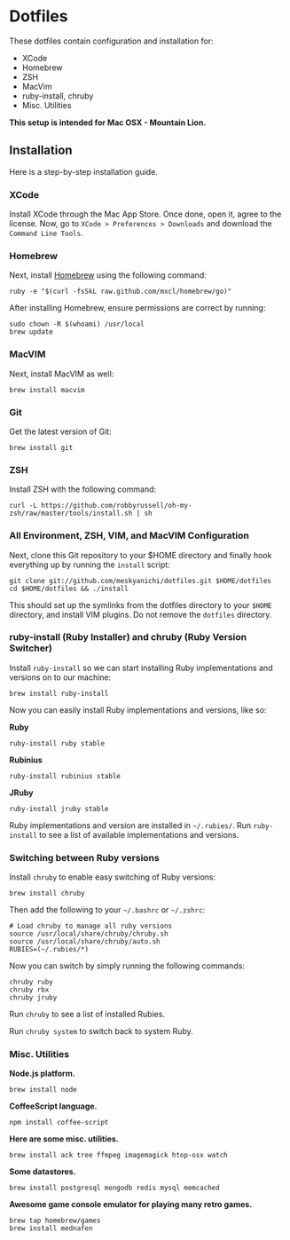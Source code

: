 # Dotfiles

These dotfiles contain configuration and installation for:

* XCode
* Homebrew
* ZSH
* MacVim
* ruby-install, chruby
* Misc. Utilities

**This setup is intended for Mac OSX - Mountain Lion.**

## Installation

Here is a step-by-step installation guide.

### XCode

Install XCode through the Mac App Store. Once done, open it, agree to the license. Now, go to `XCode > Preferences > Downloads` and download the `Command Line Tools`.

### Homebrew

Next, install [Homebrew](http://mxcl.github.com/homebrew/) using the following command:

    ruby -e "$(curl -fsSkL raw.github.com/mxcl/homebrew/go)"

After installing Homebrew, ensure permissions are correct by running:

    sudo chown -R $(whoami) /usr/local
    brew update

### MacVIM

Next, install MacVIM as well:

    brew install macvim

### Git

Get the latest version of Git:

    brew install git

### ZSH

Install ZSH with the following command:

    curl -L https://github.com/robbyrussell/oh-my-zsh/raw/master/tools/install.sh | sh

### All Environment, ZSH, VIM, and MacVIM Configuration

Next, clone this Git repository to your $HOME directory and finally hook everything up by running the `install` script:

    git clone git://github.com/meskyanichi/dotfiles.git $HOME/dotfiles
    cd $HOME/dotfiles && ./install

This should set up the symlinks from the dotfiles directory to your `$HOME` directory, and install VIM plugins. Do not remove the `dotfiles` directory.

### ruby-install (Ruby Installer) and chruby (Ruby Version Switcher)

Install `ruby-install` so we can start installing Ruby implementations and versions on to our machine:

    brew install ruby-install

Now you can easily install Ruby implementations and versions, like so:

**Ruby**

    ruby-install ruby stable

**Rubinius**

    ruby-install rubinius stable

**JRuby**

    ruby-install jruby stable

Ruby implementations and version are installed in `~/.rubies/`. Run `ruby-install` to see a list of available implementations and versions.

### Switching between Ruby versions

Install `chruby` to enable easy switching of Ruby versions:

    brew install chruby

Then add the following to your `~/.bashrc` or `~/.zshrc`:

    # Load chruby to manage all ruby versions
    source /usr/local/share/chruby/chruby.sh
    source /usr/local/share/chruby/auto.sh
    RUBIES=(~/.rubies/*)

Now you can switch by simply running the following commands:

    chruby ruby
    chruby rbx
    chruby jruby

Run `chruby` to see a list of installed Rubies.

Run `chruby system` to switch back to system Ruby.

### Misc. Utilities

**Node.js platform.**

    brew install node

**CoffeeScript language.**

    npm install coffee-script

**Here are some misc. utilities.**

    brew install ack tree ffmpeg imagemagick htop-osx watch

**Some datastores.**

    brew install postgresql mongodb redis mysql memcached

**Awesome game console emulator for playing many retro games.**

    brew tap homebrew/games
    brew install mednafen


